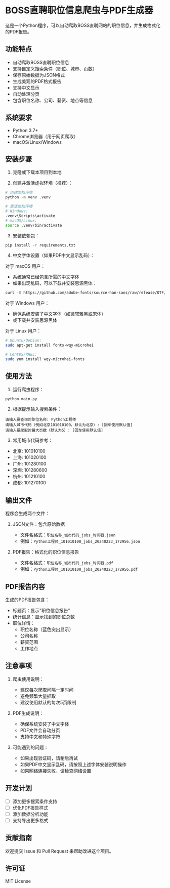 # BOSS直聘职位信息爬虫与PDF生成器

这是一个Python程序，可以自动爬取BOSS直聘网站的职位信息，并生成格式化的PDF报告。

## 功能特点

- 自动爬取BOSS直聘职位信息
- 支持自定义搜索条件（职位、城市、页数）
- 保存原始数据为JSON格式
- 生成美观的PDF格式报告
- 支持中文显示
- 自动处理分页
- 包含职位名称、公司、薪资、地点等信息

## 系统要求

- Python 3.7+
- Chrome浏览器（用于网页爬取）
- macOS/Linux/Windows

## 安装步骤

1. 克隆或下载本项目到本地

2. 创建并激活虚拟环境（推荐）：
```bash
# 创建虚拟环境
python -m venv .venv

# 激活虚拟环境
# Windows:
.venv\Scripts\activate
# macOS/Linux:
source .venv/bin/activate
```

3. 安装依赖包：
```bash
pip install -r requirements.txt
```

4. 中文字体设置（如果PDF中文显示乱码）：

对于 macOS 用户：
- 系统通常已经包含所需的中文字体
- 如果出现乱码，可以下载并安装思源黑体：
```bash
curl -O https://github.com/adobe-fonts/source-han-sans/raw/release/OTF/SimplifiedChinese/SourceHanSansSC-Regular.otf
```

对于 Windows 用户：
- 确保系统安装了中文字体（如微软雅黑或宋体）
- 或下载并安装思源黑体

对于 Linux 用户：
```bash
# Ubuntu/Debian:
sudo apt-get install fonts-wqy-microhei

# CentOS/RHEL:
sudo yum install wqy-microhei-fonts
```

## 使用方法

1. 运行爬虫程序：
```bash
python main.py
```

2. 根据提示输入搜索条件：
```
请输入要查询的职位名称: Python工程师
请输入城市代码（例如北京101010100，默认为北京）: [回车使用默认值]
请输入要爬取的最大页数（默认为5）: [回车使用默认值]
```

3. 常用城市代码参考：
- 北京: 101010100
- 上海: 101020100
- 广州: 101280100
- 深圳: 101280600
- 杭州: 101210100
- 成都: 101270100

## 输出文件

程序会生成两个文件：

1. JSON文件：包含原始数据
   - 文件名格式：`职位名称_城市代码_jobs_时间戳.json`
   - 例如：`Python工程师_101010100_jobs_20240223_172956.json`

2. PDF报告：格式化的职位信息报告
   - 文件名格式：`职位名称_城市代码_jobs_时间戳.pdf`
   - 例如：`Python工程师_101010100_jobs_20240223_172956.pdf`

## PDF报告内容

生成的PDF报告包含：
- 标题页：显示"职位信息报告"
- 统计信息：显示找到的职位总数
- 职位详情：
  - 职位名称（蓝色突出显示）
  - 公司名称
  - 薪资范围
  - 工作地点

## 注意事项

1. 爬虫使用说明：
   - 建议每次爬取间隔一定时间
   - 避免频繁大量抓取
   - 建议使用默认的每次5页限制

2. PDF生成说明：
   - 确保系统安装了中文字体
   - PDF文件会自动分页
   - 支持中文和特殊字符

3. 可能遇到的问题：
   - 如果出现验证码，请稍后再试
   - 如果PDF中文显示乱码，请按照上述字体安装说明操作
   - 如果网络连接失败，请检查网络设置

## 开发计划

- [ ] 添加更多搜索条件支持
- [ ] 优化PDF报告样式
- [ ] 添加数据分析功能
- [ ] 支持导出更多格式

## 贡献指南

欢迎提交 Issue 和 Pull Request 来帮助改进这个项目。

## 许可证

MIT License 